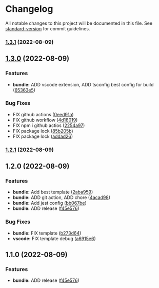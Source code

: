 # Changelog

All notable changes to this project will be documented in this file. See [standard-version](https://github.com/conventional-changelog/standard-version) for commit guidelines.

### [1.3.1](https://github.com///compare/v1.3.0...v1.3.1) (2022-08-09)

## [1.3.0](https://github.com///compare/v1.2.1...v1.3.0) (2022-08-09)


### Features

* **bundle:** ADD vscode extension, ADD tsconfig best config for build ([65363e5](https://github.com///commit/65363e5573876010e865ff08a80d88b4acb150b4))


### Bug Fixes

* FIX github actions ([0eed91a](https://github.com///commit/0eed91a346be5543b42be9ef3cd5f8935f85b864))
* FIX github workflow ([4d18019](https://github.com///commit/4d180197cbb4b8cffe456ce798e5559bfa323351))
* FIX npm i github actios ([2254a97](https://github.com///commit/2254a97cb94d4d8dbcee2efd543b70a836d83fdf))
* FIX package lock ([85b205b](https://github.com///commit/85b205b59a004b6443935c9c1333488f8f3252d9))
* FIX package lock ([addad26](https://github.com///commit/addad26cb5df94870e7d4cb54e513404b110e89d))

### [1.2.1](https://github.com///compare/v1.2.0...v1.2.1) (2022-08-09)

## 1.2.0 (2022-08-09)


### Features

* **bundle:** Add best template ([2aba959](https://github.com///commit/2aba959f255f7417c3343906c23a1c42a25dae7d))
* **bundle:** ADD git action, ADD chore ([4acad98](https://github.com///commit/4acad9814a99eb95e81772c32e6f87ea96e3468f))
* **bundle:** Add jest config ([bb067be](https://github.com///commit/bb067bede660b55ca03795fb415032cfc7c79d54))
* **bundle:** ADD release ([f45e576](https://github.com///commit/f45e5761c4e5ffe0181b58da5915c06cd082cd90))


### Bug Fixes

* **bundle:** FIX template ([b273d64](https://github.com///commit/b273d64a48b14f44c732376f93fdb219b82094ba))
* **vscode:** FIX template debug ([a6915e6](https://github.com///commit/a6915e6765a2e9c2e54451f84306e7c0c9772565))

## 1.1.0 (2022-08-09)


### Features

* **bundle:** ADD release ([f45e576](https://github.com///commit/f45e5761c4e5ffe0181b58da5915c06cd082cd90))
